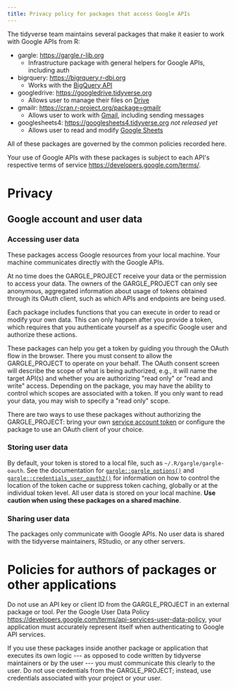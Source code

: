 ```yaml
---
title: Privacy policy for packages that access Google APIs
---
```


<!--
Heavily inspired by:
https://pandas-gbq.readthedocs.io/en/latest/privacy.html
https://pydata-google-auth.readthedocs.io/en/latest/privacy.html
-->

The tidyverse team maintains several packages that make it easier to work with Google APIs from R:

  * gargle: <https://gargle.r-lib.org>
    - Infrastructure package with general helpers for Google APIs, including auth
  * bigrquery: <https://bigrquery.r-dbi.org>
    - Works with the [BigQuery API](https://developers.google.com/bigquery/)
  * googledrive: <https://googledrive.tidyverse.org>
    - Allows user to manage their files on [Drive](https://developers.google.com/drive/)
  * gmailr: <https://cran.r-project.org/package=gmailr>
    - Allows user to work with [Gmail](https://developers.google.com/gmail/api/), including sending messages
  * googlesheets4: <https://googlesheets4.tidyverse.org> *not released yet*
    - Allows user to read and modify [Google Sheets](https://developers.google.com/sheets/api/)
  
All of these packages are governed by the common policies recorded here.

Your use of Google APIs with these packages is subject to each API's respective
terms of service <https://developers.google.com/terms/>.
  
# Privacy

## Google account and user data

### Accessing user data

These packages access Google resources from your local machine. Your machine communicates directly with the Google APIs.

At no time does the GARGLE_PROJECT receive your data or the permission to access your data. The owners of the GARGLE_PROJECT can only see anonymous, aggregated information about usage of tokens obtained through its OAuth client, such as which APIs and endpoints are being used.

Each package includes functions that you can execute in order to read or modify your own data. This can only happen after you provide a token, which requires that you authenticate yourself as a specific Google user and authorize these actions. 

These packages can help you get a token by guiding you through the OAuth flow in the browser. There you must consent to allow the GARGLE_PROJECT to operate on your behalf. The OAuth consent screen will describe the scope of what is being authorized, e.g., it will name the target API(s) and whether you are authorizing "read only" or "read and write" access. Depending on the package, you may have the ability to control which scopes are associated with a token. If you only want to read your data, you may wish to specify a "read only" scope.

There are two ways to use these packages without authorizing the GARGLE_PROJECT: bring your own [service account token](https://developers.google.com/identity/protocols/OAuth2ServiceAccount) or configure the package to use an OAuth client of your choice.

### Storing user data

By default, your token is stored to a local file, such as `~/.R/gargle/gargle-oauth`. See the documentation for [`gargle::gargle_options()`](https://gargle.r-lib.org/reference/gargle_options.html) and [`gargle::credentials_user_oauth2()`](https://gargle.r-lib.org/reference/credentials_user_oauth2.html) for information on how to control the location of the token cache or suppress token caching, globally or at the individual token level. All user data is stored on your local machine. **Use caution when using these packages on a shared machine**.

### Sharing user data

The packages only communicate with Google APIs. No user data is shared with the tidyverse maintainers, RStudio, or any other servers.

# Policies for authors of packages or other applications

Do not use an API key or client ID from the GARGLE_PROJECT in an external package or tool. Per the Google User Data Policy
<https://developers.google.com/terms/api-services-user-data-policy>, your
application must accurately represent itself when authenticating to Google API services.

If you use these packages inside another package or application that executes its own logic --- as opposed to code written by tidyverse maintainers or by the user --- you must communicate this clearly to the user. Do not use credentials from the GARGLE_PROJECT; instead, use credentials associated with your project or your user.
